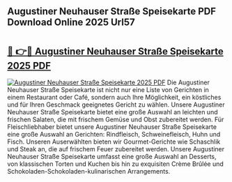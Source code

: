 ## Augustiner Neuhauser Straße Speisekarte PDF Download Online 2025 Url57

# <h2><a href="http://gcb06q9.nevu.top/?p=Augustiner+Neuhauser+Stra%c3%9fe+Speisekarte">🔗 👉🔴 Augustiner Neuhauser Straße Speisekarte 2025 PDF</a></h2>

[![Augustiner Neuhauser Straße Speisekarte 2025 PDF](https://i.imgur.com/dBaPXMq.png)](http://gcb06q9.nevu.top/?p=Augustiner+Neuhauser+Stra%c3%9fe+Speisekarte)
Die Augustiner Neuhauser Straße Speisekarte ist nicht nur eine Liste von Gerichten in einem Restaurant oder Café, sondern auch Ihre Möglichkeit, ein köstliches und für Ihren Geschmack geeignetes Gericht zu wählen. Unsere Augustiner Neuhauser Straße Speisekarte bietet eine große Auswahl an leichten und frischen Salaten, die mit frischem Gemüse und Obst zubereitet werden. Für Fleischliebhaber bietet unsere Augustiner Neuhauser Straße Speisekarte eine große Auswahl an Gerichten: Rindfleisch, Schweinefleisch, Huhn und Fisch. Unseren Auserwählten bieten wir Gourmet-Gerichte wie Schaschlik und Steak an, die auf frischem Feuer zubereitet werden. Unsere Augustiner Neuhauser Straße Speisekarte umfasst eine große Auswahl an Desserts, von klassischen Torten und Kuchen bis hin zu exquisiten Crème Brûlée und Schokoladen-Schokoladen-kulinarischen Arrangements.
